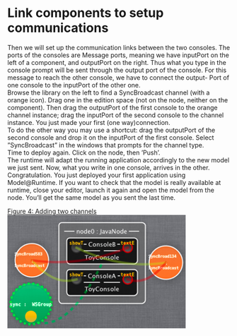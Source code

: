 # Link components to setup communications

Then we will set up the communication links between the two consoles. The ports of the consoles are Message ports, meaning we have inputPort on the left of a component, and outputPort on the right. Thus what you type in the console prompt will be sent through the output port of the console. For this message to reach the other console, we have to connect the output- Port of one console to the inputPort of the other one.    
Browse the library on the left to find a SyncBroadcast channel (with a orange icon). Drag one in the edition space (not on the node, neither on the component). Then drag the outputPort of the first console to the orange channel instance; drag the inputPort of the second console to the channel instance. You just made your first (one way)connection.    
To do the other way you may use a shortcut: drag the outputPort of the second console and drop it on the inputPort of the first console. Select ”SyncBroadcast” in the windows that prompts for the channel type.    
Time to deploy again. Click on the node, then ’Push’.    
The runtime will adapt the running application accordingly to the new model we just sent.
Now, what you write in one console, arrives in the other.    
Congratulation. You just deployed your first application using Model@Runtime. If you want to check that the model is really available at runtime, close your editor, launch it again and open the model from the node. You’ll get the same model as you sent the last time.    

[Figure 4: Adding two channels](id:fig-consoles)
<img src="img/communications.png" width="80%"/>
